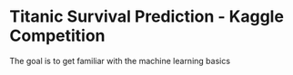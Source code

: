 # Titanic Survival Prediction - Kaggle Competition

The goal is to get familiar with the machine learning basics
